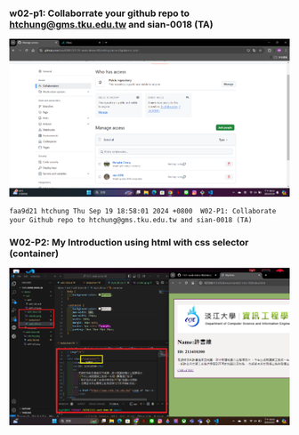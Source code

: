 ### w02-p1: Collaborrate your github repo to htchung@gms.tku.edu.tw and sian-0018 (TA)


![](w02-p1.png)

```
faa9d21 htchung Thu Sep 19 18:58:01 2024 +0800  W02-P1: Collaborate your Github repo to htchung@gms.tku.edu.tw and sian-0018 (TA)
```

### W02-P2: My Introduction using html with css selector (container)

![](w02-p2.png)
